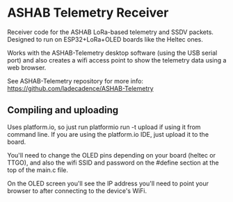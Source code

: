 # ASHAB Telemetry Receiver

Receiver code for the ASHAB LoRa-based telemetry and SSDV packets. Designed to run on ESP32+LoRa+OLED boards like the Heltec ones.

Works with the ASHAB-Telemetry desktop software (using the USB serial port) and also creates a wifi access point to show the telemetry data using a web browser.

See ASHAB-Telemetry repository for more info: https://github.com/ladecadence/ASHAB-Telemetry 

## Compiling and uploading

Uses platform.io, so just run platformio run -t upload if using it from command line. If you are using the platform.io IDE, just upload it to the board.

You'll need to change the OLED pins depending on your board (heltec or TTGO), and also the wifi SSID and password on the #define section at the top of the main.c file.

On the OLED screen you'll see the IP address you'll need to point your browser to after connecting to the device's WiFi.




